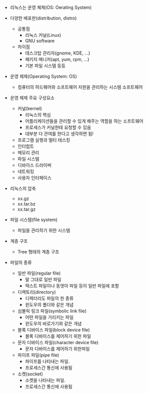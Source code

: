 - 리눅스는 운영 체제(OS: Oerating System)
- 다양한 배포판(distribution, distro)
    - 공통점
        - 리눅스 커널(Linux)
        - GNU software
    - 차이점
        - 데스크탑 관리자(gnome, KDE, ...)
        - 패키지 매니저(apt, yum, rpm, ...)
        - 기본 파일 시스템 등등  

- 운영 체제(Operating System: OS)
  - 컴퓨터의 하드웨어와 소프트웨어 자원을 관리하는 시스템 소프트웨어

- 운영 체제 주요 구성요소
  - 커널(kernel)
    - 리눅스의 핵심
    - 어플리케이션들을 관리할 수 있게 해주는 역할을 하는 소프트웨어
    - 프로세스가 커널한테 요청할 수 있음
    - 대부분 다 관여를 한다고 생각하면 됨!
  - 프로그램 실행과 멀티 테스킹
  - 인터럽트
  - 메모리 관리
  - 파일 시스템
  - 디바이스 드라이버
  - 네트워킹
  - 사용자 인터페이스

- 리눅스의 압축
  - xx.gz
  - xx.tar.bz
  - xx.tar.gz

- 파일 시스템(file system)
  - 파일을 관리하기 위한 시스템

- 계층 구조
  - Tree 형태의 계층 구조

- 파일의 종류
  - 일반 파일(regular file)
    - 말 그대로 일반 파일
    - 텍스트 파일이나 동엿아 파일 등이 일반 파일에 포함
  - 디렉토리(directory)
    - 디렉터리도 파일의 한 종류
    - 윈도우의 폴더와 같은 개념
  - 심볼릭 링크 파일(symbolic link file)
    - 어떤 파일을 가리키는 파일
    - 윈도우의 바로가기와 같은 개념
  - 블록 디바이스 파일(block device file)
    - 블록 디바이스를 제어하기 위한 파일
  - 문자 디바이스 파일(character device file)
    - 문자 디바이스를 제어하기 위한파일
  - 파이프 파일(pipe file)
    - 파이프를 나타내는 파일.
    - 프로세스간 통신에 사용됨
  - 소켓(socket)
    - 소켓을 나타내는 파일.
    - 프로세스간 통신에 사용됨
